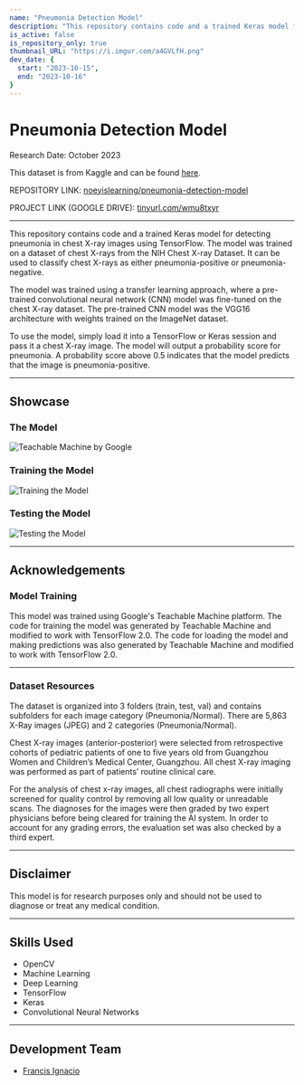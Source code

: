 ```yaml
---
name: "Pneumonia Detection Model"
description: "This repository contains code and a trained Keras model for detecting pneumonia in chest X-ray images using TensorFlow. The model was trained on a dataset of chest X-rays from the NIH Chest X-ray Dataset. It can be used to classify chest X-rays as either pneumonia-positive or pneumonia-negative."
is_active: false
is_repository_only: true
thumbnail_URL: "https://i.imgur.com/a4GVLfH.png"
dev_date: {
  start: "2023-10-15",
  end: "2023-10-16"
}
---
```

# Pneumonia Detection Model

Research Date: October 2023

This dataset is from Kaggle and can be found [here](https://www.kaggle.com/paultimothymooney/chest-xray-pneumonia).

REPOSITORY LINK: [noeyislearning/pneumonia-detection-model](https://github.com/noeyislearning/pneumonia-detection-model)

PROJECT LINK (GOOGLE DRIVE): [tinyurl.com/wmu8txyr](http://tinyurl.com/wmu8txyr)

---

This repository contains code and a trained Keras model for detecting pneumonia in chest X-ray images using TensorFlow. The model was trained on a dataset of chest X-rays from the NIH Chest X-ray Dataset. It can be used to classify chest X-rays as either pneumonia-positive or pneumonia-negative.

The model was trained using a transfer learning approach, where a pre-trained convolutional neural network (CNN) model was fine-tuned on the chest X-ray dataset. The pre-trained CNN model was the VGG16 architecture with weights trained on the ImageNet dataset.

To use the model, simply load it into a TensorFlow or Keras session and pass it a chest X-ray image. The model will output a probability score for pneumonia. A probability score above 0.5 indicates that the model predicts that the image is pneumonia-positive.

---

## Showcase

### The Model

![Teachable Machine by Google](https://i.imgur.com/ZcsErJ4.png)

### Training the Model

![Training the Model](https://i.imgur.com/xF7S5QV.png)

### Testing the Model

![Testing the Model](https://i.imgur.com/a4GVLfH.png)

---

## Acknowledgements

### Model Training

This model was trained using Google's Teachable Machine platform. The code for training the model was generated by Teachable Machine and modified to work with TensorFlow 2.0. The code for loading the model and making predictions was also generated by Teachable Machine and modified to work with TensorFlow 2.0.

---

### Dataset Resources

The dataset is organized into 3 folders (train, test, val) and contains subfolders for each image category (Pneumonia/Normal). There are 5,863 X-Ray images (JPEG) and 2 categories (Pneumonia/Normal).

Chest X-ray images (anterior-posterior) were selected from retrospective cohorts of pediatric patients of one to five years old from Guangzhou Women and Children’s Medical Center, Guangzhou. All chest X-ray imaging was performed as part of patients’ routine clinical care.

For the analysis of chest x-ray images, all chest radiographs were initially screened for quality control by removing all low quality or unreadable scans. The diagnoses for the images were then graded by two expert physicians before being cleared for training the AI system. In order to account for any grading errors, the evaluation set was also checked by a third expert.

---

## Disclaimer

This model is for research purposes only and should not be used to diagnose or treat any medical condition.

---

## Skills Used

- OpenCV
- Machine Learning
- Deep Learning
- TensorFlow
- Keras
- Convolutional Neural Networks

---

## Development Team

- [Francis Ignacio](https://www.linkedin.com/in/noeyislearning/)
